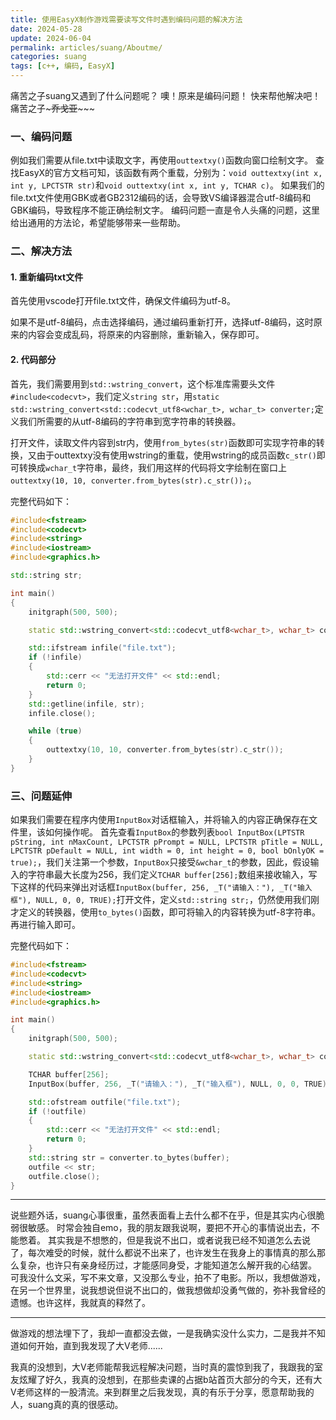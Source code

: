 ```yaml
---
title: 使用EasyX制作游戏需要读写文件时遇到编码问题的解决方法
date: 2024-05-28
update: 2024-06-04
permalink: articles/suang/Aboutme/
categories: suang
tags: [c++, 编码, EasyX]
---
```


痛苦之子suang又遇到了什么问题呢？
噢！原来是编码问题！
快来帮他解决吧！
痛苦之子~~~乔戈亚~~~~~

<!-- More -->

### 一、编码问题
例如我们需要从file.txt中读取文字，再使用`outtextxy()`函数向窗口绘制文字。
查找EasyX的官方文档可知，该函数有两个重载，分别为：`void outtextxy(int x, int y, LPCTSTR str)`和`void outtextxy(int x, int y, TCHAR c)`。
如果我们的file.txt文件使用GBK或者GB2312编码的话，会导致VS编译器混合utf-8编码和GBK编码，导致程序不能正确绘制文字。
编码问题一直是令人头痛的问题，这里给出通用的方法论，希望能够带来一些帮助。

### 二、解决方法

#### 1. 重新编码txt文件

首先使用vscode打开file.txt文件，确保文件编码为utf-8。

如果不是utf-8编码，点击选择编码，通过编码重新打开，选择utf-8编码，这时原来的内容会变成乱码，将原来的内容删除，重新输入，保存即可。

#### 2. 代码部分

首先，我们需要用到`std::wstring_convert`，这个标准库需要头文件`#include<codecvt>`，我们定义`string str`，用`static std::wstring_convert<std::codecvt_utf8<wchar_t>, wchar_t> converter;`定义我们所需要的从utf-8编码的字符串到宽字符串的转换器。

打开文件，读取文件内容到str内，使用`from_bytes(str)`函数即可实现字符串的转换，又由于outtextxy没有使用wstring的重载，使用wstring的成员函数`c_str()`即可转换成`wchar_t`字符串，最终，我们用这样的代码将文字绘制在窗口上`outtextxy(10, 10, converter.from_bytes(str).c_str());`。

完整代码如下：

```cpp
#include<fstream>
#include<codecvt>
#include<string>
#include<iostream>
#include<graphics.h>

std::string str;

int main()
{
	initgraph(500, 500);

	static std::wstring_convert<std::codecvt_utf8<wchar_t>, wchar_t> converter;

	std::ifstream infile("file.txt");
	if (!infile)
	{
		std::cerr << "无法打开文件" << std::endl;
		return 0;
	}
	std::getline(infile, str);
	infile.close();

	while (true)
	{
		outtextxy(10, 10, converter.from_bytes(str).c_str());
	}
}
```

### 三、问题延伸

如果我们需要在程序内使用`InputBox`对话框输入，并将输入的内容正确保存在文件里，该如何操作呢。
首先查看`InputBox`的参数列表`bool InputBox(LPTSTR pString, int nMaxCount, LPCTSTR pPrompt = NULL, LPCTSTR pTitle = NULL, LPCTSTR pDefault = NULL, int width = 0, int height = 0, bool bOnlyOK = true);`，我们关注第一个参数，`InputBox`只接受`&wchar_t`的参数，因此，假设输入的字符串最大长度为256，我们定义`TCHAR buffer[256];`数组来接收输入，写下这样的代码来弹出对话框`InputBox(buffer, 256, _T("请输入："), _T("输入框"), NULL, 0, 0, TRUE);`打开文件，定义`std::string str;`，仍然使用我们刚才定义的转换器，使用`to_bytes()`函数，即可将输入的内容转换为utf-8字符串。再进行输入即可。

完整代码如下：

```cpp
#include<fstream>
#include<codecvt>
#include<string>
#include<iostream>
#include<graphics.h>

int main()
{
	initgraph(500, 500);

	static std::wstring_convert<std::codecvt_utf8<wchar_t>, wchar_t> converter;

	TCHAR buffer[256];
	InputBox(buffer, 256, _T("请输入："), _T("输入框"), NULL, 0, 0, TRUE);

	std::ofstream outfile("file.txt");
	if (!outfile)
	{
		std::cerr << "无法打开文件" << std::endl;
		return 0;
	}
	std::string str = converter.to_bytes(buffer);
	outfile << str;
	outfile.close();
}
```

---

说些题外话，suang心事很重，虽然表面看上去什么都不在乎，但是其实内心很脆弱很敏感。
时常会独自emo，我的朋友跟我说啊，要把不开心的事情说出去，不能憋着。
其实我是不想憋的，但是我说不出口，或者说我已经不知道怎么去说了，每次难受的时候，就什么都说不出来了，也许发生在我身上的事情真的那么那么复杂，也许只有亲身经历过，才能感同身受，才能知道怎么解开我的心结罢。
可我没什么文采，写不来文章，又没那么专业，拍不了电影。所以，我想做游戏，在另一个世界里，说我想说但说不出口的，做我想做却没勇气做的，弥补我曾经的遗憾。也许这样，我就真的释然了。

---

做游戏的想法埋下了，我却一直都没去做，一是我确实没什么实力，二是我并不知道如何开始，直到我发现了大V老师......

我真的没想到，大V老师能帮我远程解决问题，当时真的震惊到我了，我跟我的室友炫耀了好久，我真的没想到，在那些卖课的占据b站首页大部分的今天，还有大V老师这样的一股清流。来到群里之后我发现，真的有乐于分享，愿意帮助我的人，suang真的真的很感动。
